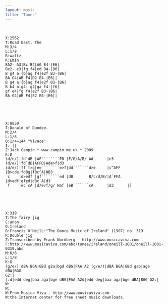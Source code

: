 ```yaml
---
layout: music
title: "Tunes"
---
```

<div class="page-content">
<pre class="abc-tune">

    X:2562
    T:Road East, The
    M:3/4
    L:1/8
    R:waltz
    K:Emin
    EA2- A3|Bc B4|AG E4-|E6|
    Be2- e3|fg f4|ed B4-|B6|
    B g4 a|{b}ag f4|e2f B3-|B6|
    BA G4|AB F4|D2 E4-|E6||
    B g4 a|{b}ag f4|e2f B3-|B6|
    B b4 a|g4- g2|ga f4-|f6|
    gf e4|fg f4|e2f B3-|B6|
    BA G4|AB F4|E2 E4-|E6||

</pre>
<pre layout-fill class="abc-tune">

    X:0850
    T:Donald of Dundee.
    M:2/4
    L:1/8
    Q:1/4=144 "Vivace"
    I: ||
    Z:Jack Campin * www.campin.me.uk * 2009
    K:D
    (d/e/)|fd`dB |AF````````FD |F/G/A/B/ Ad      |e3 (d/e/)|fd`dB|AFFD|Ade>f|d3
    (d/e/)|ff`f>g|ee````````e>f|dd```````d>e     |c^AFF    |B>cde|fdBg|fBc^A|HB3
     c    |d>edf |gf````````ed |dB       B/c/d/B/|A`FFA    |d>edf|gfed|dBc`A|d3
     f    |ec`cA |d/e/f/g/ Haf |eB```````cA      |d3      |]

</pre>
<pre class="abc-tune">

    X:319
    T:The fairy jig
    C:anon.
    O:Ireland
    B:Francis O'NeilL:"The Dance Music of Ireland" (1907) no. 319
    R:Double jig
    Z:Transcribed by Frank Nordberg - http://www.musicaviva.com
    F:http://www.musicaviva.com/abc/tunes/ireland/oneill-1001/oneill-1001-0319.abc
    M:6/8
    L:1/8
    K:G
    (g/e/)|dBA BGA|GBd g2a|bgd dBG|FAA A2 (g/e/)|dBA BGA|GBd gab|age dBA|BGG
    G2:|
    |:d|edd deg|baa aga|bge dBG|FAA A2d|edd deg|baa aga|bge dBA|BGG G2:|
    W:
    W:
    W:From Musica Viva - http://www.musicaviva.com
    W:the Internet center for free sheet music downloads.

</pre>
</div>

